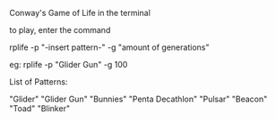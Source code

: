 Conway's Game of Life in the terminal

to play, enter the command 

rplife -p "-insert pattern-" -g "amount of generations"

eg: rplife -p "Glider Gun" -g 100

List of Patterns:

"Glider"
"Glider Gun"
"Bunnies"
"Penta Decathlon"
"Pulsar"
"Beacon"
"Toad"
"Blinker"

